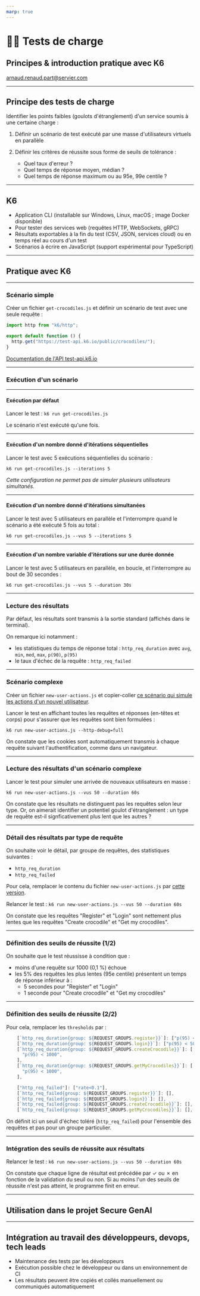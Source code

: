```yaml
---
marp: true
---
```


# 🏋️‍♂️ Tests de charge

## Principes & introduction pratique avec K6

[arnaud.renaud.part@servier.com](mailto:arnaud.renaud.part@servier.com)

---

## Principe des tests de charge

Identifier les points faibles (goulots d'étranglement) d'un service soumis à une certaine charge :

1. Définir un scénario de test exécuté par une masse d'utilisateurs virtuels en parallèle
2. Définir les critères de réussite sous forme de seuils de tolérance :

   - Quel taux d'erreur ?
   - Quel temps de réponse moyen, médian ?
   - Quel temps de réponse maximum ou au 95e, 99e centile ?

<!-- Contrairement aux tests fonctionnels, la notion de réussite n'est pas binaire -->

---

## K6

- Application CLI (installable sur Windows, Linux, macOS ; image Docker disponible)
- Pour tester des services web (requêtes HTTP, WebSockets, gRPC)
- Résultats exportables à la fin du test (CSV, JSON, services cloud) ou en temps réel au cours d'un test
- Scénarios à écrire en JavaScript (support expérimental pour TypeScript)

<!-- C'est pour cette dernière raison que j'ai choisi K6 pour notre base de code en TS, afin que les développeurs puissent lire et écrire les tests de charge -->

---

## Pratique avec K6

---

### Scénario simple

Créer un fichier `get-crocodiles.js` et définir un scénario de test avec une seule requête :

```js
import http from "k6/http";

export default function () {
  http.get("https://test-api.k6.io/public/crocodiles/");
}
```

[Documentation de l'API test-api.k6.io](https://test-api.k6.io)

---

### Exécution d'un scénario

---

#### Exécution par défaut

Lancer le test : `k6 run get-crocodiles.js`

Le scénario n'est exécuté qu'une fois.

---

#### Exécution d'un nombre donné d'itérations séquentielles

Lancer le test avec 5 exécutions séquentielles du scénario :

`k6 run get-crocodiles.js --iterations 5`

_Cette configuration ne permet pas de simuler plusieurs utilisateurs simultanés._

---

#### Exécution d'un nombre donné d'itérations simultanées

Lancer le test avec 5 utilisateurs en parallèle et l'interrompre quand le scénario a été exécuté 5 fois au total :

`k6 run get-crocodiles.js --vus 5 --iterations 5`

---

#### Exécution d'un nombre variable d'itérations sur une durée donnée

Lancer le test avec 5 utilisateurs en parallèle, en boucle, et l'interrompre au bout de 30 secondes :

`k6 run get-crocodiles.js --vus 5 --duration 30s`

---

### Lecture des résultats

Par défaut, les résultats sont transmis à la sortie standard (affichés dans le terminal).

On remarque ici notamment :

- les statistiques du temps de réponse total : `http_req_duration` avec `avg`, `min`, `med`, `max`, `p(90)`, `p(95)`
- le taux d'échec de la requête : `http_req_failed`

---

### Scénario complexe

Créer un fichier `new-user-actions.js` et copier-coller [ce scénario qui simule les actions d'un nouvel utilisateur](https://raw.githubusercontent.com/arnaudrenaud/articles-cheatsheets-courses/d73c5798e78b69ce36efa2f8cfd954a31fa33a41/courses/slide-decks/tests-de-charge/new-user-actions.js).

Lancer le test en affichant toutes les requêtes et réponses (en-têtes et corps) pour s'assurer que les requêtes sont bien formulées :

`k6 run new-user-actions.js --http-debug=full`

On constate que les cookies sont automatiquement transmis à chaque requête suivant l'authentification, comme dans un navigateur.

---

### Lecture des résultats d'un scénario complexe

Lancer le test pour simuler une arrivée de nouveaux utilisateurs en masse :

`k6 run new-user-actions.js --vus 50 --duration 60s`

On constate que les résultats ne distinguent pas les requêtes selon leur type.
Or, on aimerait identifier un potentiel goulot d'étranglement : un type de requête est-il signficativement plus lent que les autres ?

---

### Détail des résultats par type de requête

On souhaite voir le détail, par groupe de requêtes, des statistiques suivantes :

- `http_req_duration`
- `http_req_failed`

Pour cela, remplacer le contenu du fichier `new-user-actions.js` par [cette version](https://raw.githubusercontent.com/arnaudrenaud/articles-cheatsheets-courses/cc9a8ded39e5f5413ccb109638dac2b9b59bbc5d/courses/slide-decks/tests-de-charge/new-user-actions.js).

Relancer le test :
`k6 run new-user-actions.js --vus 50 --duration 60s`

On constate que les requêtes "Register" et "Login" sont nettement plus lentes que les requêtes "Create crocodile" et "Get my crocodiles".

---

### Définition des seuils de réussite (1/2)

On souhaite que le test réussisse à condition que :

- moins d'une requête sur 1000 (0,1 %) échoue
- les 5% des requêtes les plus lentes (95e centile) présentent un temps de réponse inférieur à :
  - 5 secondes pour "Register" et "Login"
  - 1 seconde pour "Create crocodile" et "Get my crocodiles"

---

### Définition des seuils de réussite (2/2)

Pour cela, remplacer les `thresholds` par :

```js
    [`http_req_duration{group: ${REQUEST_GROUPS.register}}`]: ["p(95) < 5000"],
    [`http_req_duration{group: ${REQUEST_GROUPS.login}}`]: ["p(95) < 5000"],
    [`http_req_duration{group: ${REQUEST_GROUPS.createCrocodile}}`]: [
      "p(95) < 1000",
    ],
    [`http_req_duration{group: ${REQUEST_GROUPS.getMyCrocodiles}}`]: [
      "p(95) < 1000",
    ],

    ["http_req_failed"]: ["rate<0.1"],
    [`http_req_failed{group: ${REQUEST_GROUPS.register}}`]: [],
    [`http_req_failed{group: ${REQUEST_GROUPS.login}}`]: [],
    [`http_req_failed{group: ${REQUEST_GROUPS.createCrocodile}}`]: [],
    [`http_req_failed{group: ${REQUEST_GROUPS.getMyCrocodiles}}`]: [],
```

On définit ici un seuil d'échec toléré (`http_req_failed`) pour l'ensemble des requêtes et pas pour un groupe particulier.

---

### Intégration des seuils de réussite aux résultats

Relancer le test :
`k6 run new-user-actions.js --vus 50 --duration 60s`

On constate que chaque ligne de résultat est précédée par ✓ ou ✗ en fonction de la validation du seuil ou non.
Si au moins l'un des seuils de réussite n'est pas atteint, le programme finit en erreur.

---

## Utilisation dans le projet Secure GenAI

---

## Intégration au travail des développeurs, devops, tech leads

- Maintenance des tests par les développeurs
- Exécution possible chez le développeur ou dans un environnement de CI
- Les résultats peuvent être copiés et collés manuellement ou communiqués automatiquement
